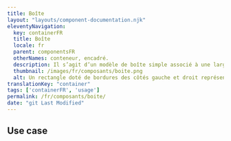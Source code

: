 ```yaml
---
title: Boîte
layout: "layouts/component-documentation.njk"
eleventyNavigation:
  key: containerFR
  title: Boîte
  locale: fr
  parent: componentsFR
  otherNames: conteneur, encadré.
  description: Il s’agit d’un modèle de boîte simple associé à une largeur de contenu fixe.
  thumbnail: /images/fr/composants/boite.png
  alt: Un rectangle doté de bordures des côtés gauche et droit représentent la largeur d’une boîte.
translationKey: "container"
tags: ['containerFR', 'usage']
permalink: /fr/composants/boite/
date: "git Last Modified"
---
```


## Use case
